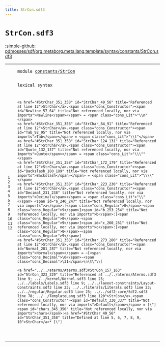 ```yaml
---
title: StrCon.sdf3
---
```


# `StrCon.sdf3`

:simple-github: [pdmosses/sdf/org.metaborg.meta.lang.template/syntax/constants/StrCon.sdf3]

[pdmosses/sdf/org.metaborg.meta.lang.template/syntax/constants/StrCon.sdf3]: https://github.com/pdmosses/sdf/blob/master/org.metaborg.meta.lang.template/syntax/constants/StrCon.sdf3 "The source file on GitHub"

<div class="TemplateLang"><table class="highlighttable"><tbody><tr><td class="linenos"><div class="linenodiv"><pre><span></span>1
2
3
4
5
6
7
8
9
10
11
12
</pre></div></td>
<td class="code"><pre><code><span class="keyword">module</span> <a href="../../sdf2-core/Sdf2.sdf3#constants/StrCon_75_91" id="constants/StrCon_7_23" title="Referenced at ../../sdf2-core/Sdf2.sdf3 line 6">constants/StrCon</a>

<span class="keyword">lexical syntax</span>
    
    <a href="#StrChar_351_358" id="StrChar_49_56" title="Referenced at line 12">StrChar</a>.<span class="cons_Constructor"><span id="Newline_57_64" title="Not referenced locally, nor via imports">Newline</span></span> = <span class="cons_Lit">"\\n"</span>       
    <a href="#StrChar_351_358" id="StrChar_84_91" title="Referenced at line 12">StrChar</a>.<span class="cons_Constructor"><span id="Tab_92_95" title="Not referenced locally, nor via imports">Tab</span></span> = <span class="cons_Lit">"\\t"</span>                
    <a href="#StrChar_351_358" id="StrChar_124_131" title="Referenced at line 12">StrChar</a>.<span class="cons_Constructor"><span id="Quote_132_137" title="Not referenced locally, nor via imports">Quote</span></span> = <span class="cons_Lit">"\\\""</span>                     
    <a href="#StrChar_351_358" id="StrChar_172_179" title="Referenced at line 12">StrChar</a>.<span class="cons_Constructor"><span id="Backslash_180_189" title="Not referenced locally, nor via imports">Backslash</span></span> = <span class="cons_Lit">"\\\\"</span>                    
    <a href="#StrChar_351_358" id="StrChar_223_230" title="Referenced at line 12">StrChar</a>.<span class="cons_Constructor"><span id="Decimal_231_238" title="Not referenced locally, nor via imports">Decimal</span></span> = <span class="cons_Lit">"\\"</span> <span id="a_246_247" title="Not referenced locally, nor via imports">a</span>:[<span class="cons_Regular">0</span>-<span class="cons_Regular">9</span>]<span id="b_253_254" title="Not referenced locally, nor via imports">b</span>:[<span class="cons_Regular">0</span>-<span class="cons_Regular">9</span>]<span id="c_260_261" title="Not referenced locally, nor via imports">c</span>:[<span class="cons_Regular">0</span>-<span class="cons_Regular">9</span>] 
    <a href="#StrChar_351_358" id="StrChar_273_280" title="Referenced at line 12">StrChar</a>.<span class="cons_Constructor"><span id="Normal_281_287" title="Not referenced locally, nor via imports">Normal</span></span> = ~[<span class="cons_Decimal">\0</span>-<span class="cons_Decimal">\31</span>\n\t\"\\]          

    <a href="../../aterms/Aterms.sdf3#StrCon_157_163" id="StrCon_323_329" title="Referenced at ../../aterms/Aterms.sdf3 line 9; ../../kernel/Kernel.sdf3 line 25; ../../labels/Labels.sdf3 line 9; ../../layout-constraints/Layout-Constraints.sdf3 line 23; ../../literals/Literals.sdf3 line 23; ../../regular/Regular.sdf3 line 25; ../../sdf2-core/Sdf2.sdf3 line 78; ../../TemplateLang.sdf3 line 120">StrCon</a>.<span class="cons_Constructor"><span id="Default_330_337" title="Not referenced locally, nor via imports">Default</span></span> = [\"] <span id="chars_345_350" title="Not referenced locally, nor via imports">chars</span>:<a href="#StrChar_49_56" id="StrChar_351_358" title="Defined at line 5, 6, 7, 8, 9, 10">StrChar</a>* [\"]   
</code></pre></td></tr></tbody></table></div>
